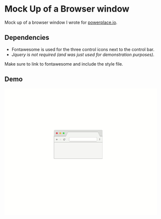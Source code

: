 # Mock Up of a Browser window

Mock up of a browser window I wrote for [powerplace.io](//powerplace.io).

## Dependencies

- Fontawesome is used for the three control icons next to the control bar.
- *Jquery is not required (and was just used for demonstration purposes).*

Make sure to link to fontawesome and include the style file.

## Demo

![Demo](demo.gif)
